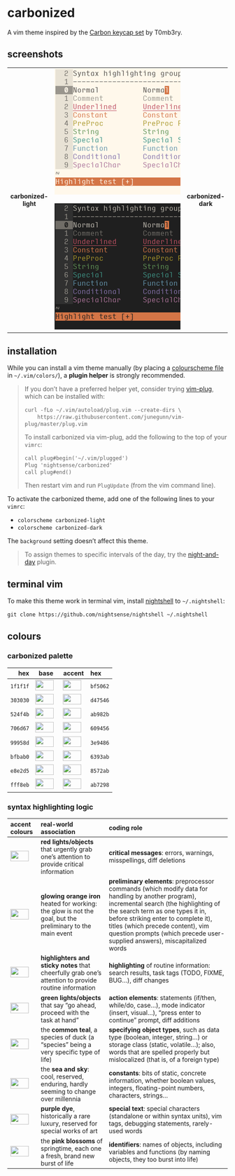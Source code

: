 <h1 id="carbonized">carbonized</h1>

<p>A vim theme inspired by the <a href="https://geekhack.org/index.php?topic=79693.0">Carbon keycap set</a> by T0mb3ry.</p>

<h2 id="screenshots">screenshots</h2>

<table>
<tr></tr><tr><td align="center"><strong>carbonized-<br />light</strong></td>
<td align="center"><img src="/img/screenshot-carbonized-light.png" alt="screenshot of the carbonized-light vim theme" width="288" /> <img src="/img/screenshot-carbonized-dark.png" alt="screenshot of the carbonized-dark vim theme" width="288" /></td>
<td align="center"><strong>carbonized-<br />dark</strong></td></tr>
</table>

<h2 id="installation">installation</h2>

<p>While you can install a vim theme manually (by placing a <a href="https://github.com/nightsense/carbonized/tree/master/colors">colourscheme file</a> in <code class="highlighter-rouge">~/.vim/colors/</code>), a <strong>plugin helper</strong> is strongly recommended.</p>

<blockquote>
  <p>If you don’t have a preferred helper yet, consider trying <a href="https://github.com/junegunn/vim-plug">vim-plug</a>, which can be installed with:</p>

  <div class="highlighter-rouge"><pre class="highlight"><code>curl -fLo ~/.vim/autoload/plug.vim --create-dirs \
    https://raw.githubusercontent.com/junegunn/vim-plug/master/plug.vim
</code></pre>
  </div>

  <p>To install carbonized via vim-plug, add the following to the top of your <code class="highlighter-rouge">vimrc</code>:</p>

  <div class="highlighter-rouge"><pre class="highlight"><code>call plug#begin('~/.vim/plugged')
Plug 'nightsense/carbonized'
call plug#end()
</code></pre>
  </div>

  <p>Then restart vim and run <code class="highlighter-rouge">PlugUpdate</code> (from the vim command line).</p>
</blockquote>

<p>To activate the carbonized theme, add one of the following lines to your <code class="highlighter-rouge">vimrc</code>:</p>

<ul>
  <li><code class="highlighter-rouge">colorscheme carbonized-light</code></li>
  <li><code class="highlighter-rouge">colorscheme carbonized-dark</code></li>
</ul>

<p>The <code class="highlighter-rouge">background</code> setting doesn’t affect this theme.</p>

<blockquote>
  <p>To assign themes to specific intervals of the day, try the <a href="https://github.com/nightsense/night-and-day">night-and-day</a> plugin.</p>
</blockquote>

<h2 id="terminal-vim">terminal vim</h2>

<p>To make this theme work in terminal vim, install <a href="https://github.com/nightsense/nightshell">nightshell</a> to <code class="highlighter-rouge">~/.nightshell</code>:</p>

<div class="highlighter-rouge"><pre class="highlight"><code>git clone https://github.com/nightsense/nightshell ~/.nightshell
</code></pre>
</div>

<h2 id="colours">colours</h2>

<h3 id="carbonized-palette">carbonized palette</h3>

<table>
  <thead>
    <tr>
      <th style="text-align: right">hex</th>
      <th style="text-align: center">base</th>
      <th style="text-align: center">accent</th>
      <th style="text-align: left">hex</th>
    </tr>
  </thead>
  <tbody>
    <tr>
      <td style="text-align: right"><code class="highlighter-rouge">1f1f1f</code></td>
      <td style="text-align: center"><img src="http://www.colorhexa.com/1f1f1f.png" height="24" width="42" /> </td>
      <td style="text-align: center"><img src="http://www.colorhexa.com/bf5062.png" height="24" width="42" /> </td>
      <td style="text-align: left"><code class="highlighter-rouge">bf5062</code></td>
    </tr>
    <tr>
      <td style="text-align: right"><code class="highlighter-rouge">303030</code></td>
      <td style="text-align: center"><img src="http://www.colorhexa.com/303030.png" height="24" width="42" /> </td>
      <td style="text-align: center"><img src="http://www.colorhexa.com/d47546.png" height="24" width="42" /> </td>
      <td style="text-align: left"><code class="highlighter-rouge">d47546</code></td>
    </tr>
    <tr>
      <td style="text-align: right"><code class="highlighter-rouge">524f4b</code></td>
      <td style="text-align: center"><img src="http://www.colorhexa.com/524f4b.png" height="24" width="42" /> </td>
      <td style="text-align: center"><img src="http://www.colorhexa.com/ab982b.png" height="24" width="42" /> </td>
      <td style="text-align: left"><code class="highlighter-rouge">ab982b</code></td>
    </tr>
    <tr>
      <td style="text-align: right"><code class="highlighter-rouge">706d67</code></td>
      <td style="text-align: center"><img src="http://www.colorhexa.com/706d67.png" height="24" width="42" /> </td>
      <td style="text-align: center"><img src="http://www.colorhexa.com/609456.png" height="24" width="42" /> </td>
      <td style="text-align: left"><code class="highlighter-rouge">609456</code></td>
    </tr>
    <tr>
      <td style="text-align: right"><code class="highlighter-rouge">99958d</code></td>
      <td style="text-align: center"><img src="http://www.colorhexa.com/99958d.png" height="24" width="42" /> </td>
      <td style="text-align: center"><img src="http://www.colorhexa.com/3e9486.png" height="24" width="42" /> </td>
      <td style="text-align: left"><code class="highlighter-rouge">3e9486</code></td>
    </tr>
    <tr>
      <td style="text-align: right"><code class="highlighter-rouge">bfbab0</code></td>
      <td style="text-align: center"><img src="http://www.colorhexa.com/bfbab0.png" height="24" width="42" /> </td>
      <td style="text-align: center"><img src="http://www.colorhexa.com/6393ab.png" height="24" width="42" /> </td>
      <td style="text-align: left"><code class="highlighter-rouge">6393ab</code></td>
    </tr>
    <tr>
      <td style="text-align: right"><code class="highlighter-rouge">e8e2d5</code></td>
      <td style="text-align: center"><img src="http://www.colorhexa.com/e8e2d5.png" height="24" width="42" /> </td>
      <td style="text-align: center"><img src="http://www.colorhexa.com/8572ab.png" height="24" width="42" /> </td>
      <td style="text-align: left"><code class="highlighter-rouge">8572ab</code></td>
    </tr>
    <tr>
      <td style="text-align: right"><code class="highlighter-rouge">fff8eb</code></td>
      <td style="text-align: center"><img src="http://www.colorhexa.com/fff8eb.png" height="24" width="42" /> </td>
      <td style="text-align: center"><img src="http://www.colorhexa.com/ab7298.png" height="24" width="42" /> </td>
      <td style="text-align: left"><code class="highlighter-rouge">ab7298</code></td>
    </tr>
  </tbody>
</table>

<h3 id="syntax-highlighting-logic">syntax highlighting logic</h3>

<table>
  <thead>
    <tr>
      <th style="text-align: left">accent colours</th>
      <th style="text-align: left">real-world association</th>
      <th style="text-align: left">coding role</th>
    </tr>
  </thead>
  <tbody>
    <tr>
      <td style="text-align: left"><img src="http://www.colorhexa.com/bf5062.png" height="24" width="42" /></td>
      <td style="text-align: left"><strong>red lights/objects</strong> that urgently grab one’s attention to provide critical information</td>
      <td style="text-align: left"><strong>critical messages</strong>: errors, warnings, misspellings, diff deletions</td>
    </tr>
    <tr>
      <td style="text-align: left"><img src="http://www.colorhexa.com/d47546.png" height="24" width="42" /> </td>
      <td style="text-align: left"><strong>glowing orange iron</strong> heated for working: the glow is not the goal, but the preliminary to the main event</td>
      <td style="text-align: left"><strong>preliminary elements</strong>: preprocessor commands (which modify data for handling by another program), incremental search (the highlighting of the search term as one types it in, before striking enter to complete it), titles (which precede content), vim question prompts (which precede user-supplied answers), miscapitalized words</td>
    </tr>
    <tr>
      <td style="text-align: left"><img src="http://www.colorhexa.com/ab982b.png" height="24" width="42" /> </td>
      <td style="text-align: left"><strong>highlighters and sticky notes</strong> that cheerfully grab one’s attention to provide routine information</td>
      <td style="text-align: left"><strong>highlighting</strong> of routine information: search results, task tags (TODO, FIXME, BUG…), diff changes</td>
    </tr>
    <tr>
      <td style="text-align: left"><img src="http://www.colorhexa.com/609456.png" height="24" width="42" /> </td>
      <td style="text-align: left"><strong>green lights/objects</strong> that say “go ahead, proceed with the task at hand”</td>
      <td style="text-align: left"><strong>action elements</strong>: statements (if/then, while/do, case…), mode indicator (insert, visual…), “press enter to continue” prompt, diff additions</td>
    </tr>
    <tr>
      <td style="text-align: left"><img src="http://www.colorhexa.com/3e9486.png" height="24" width="42" /> </td>
      <td style="text-align: left">the <strong>common teal</strong>, a species of duck (a “species” being a very specific type of life)</td>
      <td style="text-align: left"><strong>specifying object types</strong>, such as data type (boolean, integer, string…) or storage class (static, volatile…); also, words that are spelled properly but mislocalized (that is, of a foreign type)</td>
    </tr>
    <tr>
      <td style="text-align: left"><img src="http://www.colorhexa.com/6393ab.png" height="24" width="42" /> </td>
      <td style="text-align: left">the <strong>sea and sky</strong>: cool, reserved, enduring, hardly seeming to change over millennia</td>
      <td style="text-align: left"><strong>constants</strong>: bits of static, concrete information, whether boolean values, integers, floating-point numbers, characters, strings…</td>
    </tr>
    <tr>
      <td style="text-align: left"><img src="http://www.colorhexa.com/8572ab.png" height="24" width="42" /> </td>
      <td style="text-align: left"><strong>purple dye</strong>, historically a rare luxury, reserved for special works of art</td>
      <td style="text-align: left"><strong>special text</strong>: special characters (standalone or within syntax units), vim tags, debugging statements, rarely-used words</td>
    </tr>
    <tr>
      <td style="text-align: left"><img src="http://www.colorhexa.com/ab7298.png" height="24" width="42" /> </td>
      <td style="text-align: left">the <strong>pink blossoms</strong> of springtime, each one a fresh, brand new burst of life</td>
      <td style="text-align: left"><strong>identifiers</strong>: names of objects, including variables and functions (by naming objects, they too burst into life)</td>
    </tr>
  </tbody>
</table>
